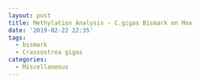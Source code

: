 ```yaml
---
layout: post
title: Methylation Analysis - C.gigas Bismark on Mox
date: '2019-02-22 22:35'
tags: 
  - bismark
  - Crassostrea gigas
categories: 
  - Miscellaneous
---
```

